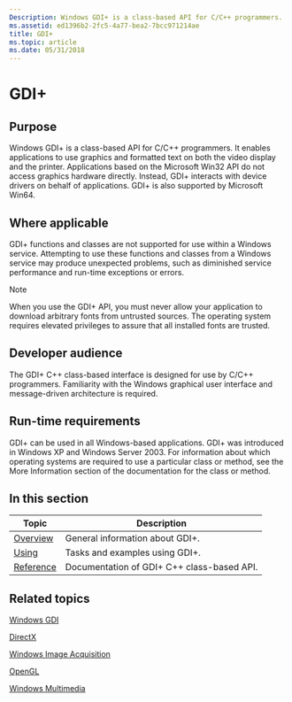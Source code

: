 ```yaml
---
Description: Windows GDI+ is a class-based API for C/C++ programmers.
ms.assetid: ed1396b2-2fc5-4a77-bea2-7bcc971214ae
title: GDI+
ms.topic: article
ms.date: 05/31/2018
---
```


# GDI+

## Purpose

Windows GDI+ is a class-based API for C/C++ programmers. It enables applications to use graphics and formatted text on both the video display and the printer. Applications based on the Microsoft Win32 API do not access graphics hardware directly. Instead, GDI+ interacts with device drivers on behalf of applications. GDI+ is also supported by Microsoft Win64.

## Where applicable

GDI+ functions and classes are not supported for use within a Windows service. Attempting to use these functions and classes from a Windows service may produce unexpected problems, such as diminished service performance and run-time exceptions or errors.

> [!Note]  
> When you use the GDI+ API, you must never allow your application to download arbitrary fonts from untrusted sources. The operating system requires elevated privileges to assure that all installed fonts are trusted.

## Developer audience

The GDI+ C++ class-based interface is designed for use by C/C++ programmers. Familiarity with the Windows graphical user interface and message-driven architecture is required.

## Run-time requirements

GDI+ can be used in all Windows-based applications. GDI+ was introduced in Windows XP and Windows Server 2003. For information about which operating systems are required to use a particular class or method, see the More Information section of the documentation for the class or method.

## In this section

| Topic                                                    | Description                                           |
|----------------------------------------------------------|-------------------------------------------------------|
| [Overview](-gdiplus-about-gdi--about.md)<br/>     | General information about GDI+.<br/>            |
| [Using](-gdiplus-using-gdi--use.md)<br/>          | Tasks and examples using GDI+.<br/>             |
| [Reference](-gdiplus-class-gdi-reference.md)<br/> | Documentation of GDI+ C++ class-based API.<br/> |

## Related topics

<dl> <dt>

[Windows GDI](/windows/win32/gdi/windows-gdi)
</dt> <dt>

[DirectX](https://msdn.microsoft.com/directx/)
</dt> <dt>

[Windows Image Acquisition](/windows/win32/wia/-wia-startpage)
</dt> <dt>

[OpenGL](/windows/win32/opengl/opengl)
</dt> <dt>

[Windows Multimedia](https://msdn.microsoft.com/library/Dd743883(v=VS.85).aspx)
</dt> </dl>
